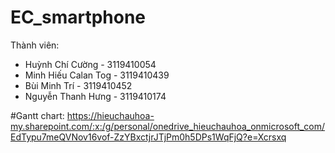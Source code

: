 # EC_smartphone
Thành viên: 
 - Huỳnh Chí	Cường - 3119410054
 - Minh Hiếu Calan Tog - 3119410439
 - Bùi Minh	Trí - 3119410452 
 - Nguyễn Thanh	Hưng - 3119410174	

#Gantt chart: https://hieuchauhoa-my.sharepoint.com/:x:/g/personal/onedrive_hieuchauhoa_onmicrosoft_com/EdTypu7meQVNov16vof-ZzYBxctjrJTjPm0h5DPs1WqFjQ?e=Xcrsxq

